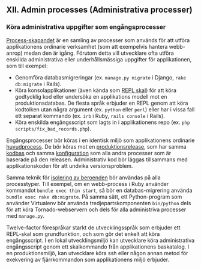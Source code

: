 ## XII. Admin processes (Administrativa processer)
### Köra administrativa uppgifter som engångsprocesser

[Process-skapandet](./concurrency) är en samling av processer som används för att utföra applikationens ordinarie verksamhet (som att exempelvis hantera webb-anrop) medan den är igång. Förutom detta vill utvecklare ofta utföra enskilda administrativa eller underhållsmässiga uppgifter för applikationen, som till exempel:

* Genomföra databasmigreringar (ex. `manage.py migrate` i Django, `rake db:migrate` i Rails).
* Köra konsolapplikationer (även kända som [REPL skal](http://en.wikipedia.org/wiki/Read-eval-print_loop)) för att köra godtycklig kod eller undersöka en applikations modell mot en produktionsdatabas. De flesta språk erbjuder en REPL genom att köra kodtolken utan några argument (ex. `python` eller `perl`) eller har i vissa fall ett separat kommando (ex. `irb` i Ruby, `rails console` i Rails).
* Köra enskilda engångsscript som lagts in i applikationens repo (ex. `php scripts/fix_bad_records.php`).

Engångsprocesser bör köras i en identisk miljö som applikationens ordinarie [huvudprocess](./processes). De bör köras mot en [produktionsrelease](./build-release-run), som har samma [kodbas](./codebase) och samma [konfiguration](./config) som alla andra processer som är baserade på den releasen. Administrativ kod bör läggas tillsammans med applikationskoden för att undvika versionsproblem.

Samma teknik för [isolering av beroenden](./dependencies) bör användas på alla processtyper. Till exempel, om en webb-process i Ruby använder kommandot `bundle exec thin start`, så bör en databas-migrering använda `bundle exec rake db:migrate`. På samma sätt, ett Python-program som använder Virtualenv bör använda tredjepartskomponenten `bin/python` dels för att köra Tornado-webservern och dels för alla administriva processer med `manage.py`.

Twelve-factor förespråkar starkt de utvecklingsspråk som erbjuder ett REPL-skal som grundfunktion, och som gör det enkelt att köra engångsscript. I en lokal utvecklingsmiljö kan utvecklare köra administrativa engångsscript genom ett skalkommando från applikationens baskatalog. I en produktionsmiljö, kan utvecklare köra ssh eller någon annan metod för exekvering av fjärrkommandon som applikationens miljö erbjuder.